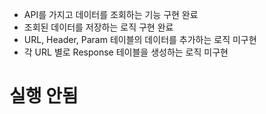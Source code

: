 - API를 가지고 데이터를 조회하는 기능 구현 완료
- 조회된 데이터를 저장하는 로직 구현 완료
- URL, Header, Param 테이블의 데이터를 추가하는 로직 미구현
- 각 URL 별로 Response 테이블을 생성하는 로직 미구현

# 실행 안됨
